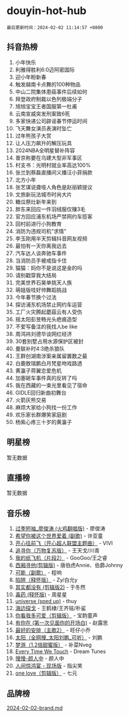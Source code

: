 # douyin-hot-hub

`最后更新时间：2024-02-02 11:14:57 +0800`

## 抖音热榜

1. 小年快乐
1. 利雅得胜利6:0迈阿密国际
1. 迎小年盼新春
1. 触发越南卡点舞的100种物品
1. 中山二院集体患癌事件后续如何
1. 拜登政府制裁以色列极端分子
1. 旭旭宝宝王者国服第一杜甫
1. 云南宣威突发刑案致6死
1. 多家快递公司辟谣春节停运时间
1. 飞天舞女演员表演时坠亡
1. 过年熊孩子大赏
1. 让人压力飙升的解压玩具
1. 2024NBA全明星替补阵容
1. 普京称要在乌建大型非军事区
1. 村支书：光明村就业率高达100%
1. 张兰到蔡磊直播间义播汪小菲捐款
1. 北方小年
1. 张艺谋说聋哑人角色是赵丽颖提议
1. 文旅新玩法城市时尚大片
1. 糖瓜祭灶新年来到
1. 胖东来回应一件羽绒服仅赚3毛
1. 官方回应浦东机场严禁网约车揽客
1. 回村前进行小狗教育
1. 消防为违规司机“求情”
1. 李玉刚用半天剪辑抖音网友视频
1. 最怕有一天你离我远去
1. 汽车达人谈奔驰车事件
1. 当消防员手被戒指卡住
1. 猫猫：妈你不是说这是金的吗
1. 请别戳穿我大结局
1. 完美世界石昊单挑天人族
1. 萌娃版哇好帅舞蹈挑战
1. 今年春节换个过法
1. 探访浦东机场禁止网约车运营
1. 工厂火灾腾起蘑菇云有人受伤
1. 摇太阳彭昱畅光头疤痕造型
1. 不爱写备注的我找人be like
1. 周鸿祎刘德华谈网红经济
1. 30套别墅占用水源保护区被封
1. 曼联补时4:3绝杀狼队
1. 王群创湖南涉案亲属留置数之最
1. 白鹿敖瑞鹏白月梵星吻戏路透
1. 黄瀛子蒋翼恋爱危机
1. 加塞砸车事件真的反转了吗
1. 我在西藏的一束光里看见了宿命
1. GIDLE回归新曲初舞台
1. 火箭灰熊交易
1. 麻烦大家给小狗找一份工作
1. 欢乐家长群爆笑家庭剧
1. 杨紫心疼三十岁的黄瀛子

## 明星榜

暂无数据

## 直播榜

暂无数据

## 音乐榜

1. [过季短袖_廖俊涛 (火鸡翻唱版)](https://sf3-cdn-tos.douyinstatic.com/obj/tos-cn-ve-2774/ogQVJl0tRBKxQgZji7YClFEBrVDeHpPTWfCZbQ) - 廖俊涛
1. [希望你被这个世界爱着 (副歌)](https://sf5-hl-cdn-tos.douyinstatic.com/obj/tos-cn-ve-2774/oUHCmWQfZlE3QQBKBeD8rCFLpJzPgCpImhsxMt) - 许亚童
1. [开心往前飞（开心超人联盟主题曲）](https://sf3-cdn-tos.douyinstatic.com/obj/tos-cn-ve-2774/9d8fb7c82cf1421fb93a9fe925275e0a) - VIVI
1. [追寻你（万物复苏版）](https://sf5-hl-cdn-tos.douyinstatic.com/obj/tos-cn-ve-2774/oYeAZJsbjIDit9APmBg8u6uDUQnHmoCf3gbo74) - 王天戈/川青
1. [我的纸飞机（片段2）](https://sf5-hl-cdn-tos.douyinstatic.com/obj/tos-cn-ve-2774/oM2ZrKcg2CD5AeRB2gkeXOFB1IxAGJdZPazYHf) - GooGoo/王之睿
1. [西厢寻他(剪辑版)](https://sf3-cdn-tos.douyinstatic.com/obj/tos-cn-ve-2774/oUsAVfAQKlRNxEv5qxvIB8o5qmIWUcXbzJKJhw) - 唐伯虎Annie、伯爵Johnny
1. [可能（副歌）](https://sf5-hl-cdn-tos.douyinstatic.com/obj/tos-cn-ve-2774/cde1731888894259b333569393c2fb51) - 程响
1. [陷阱（释怀版）](https://sf5-hl-cdn-tos.douyinstatic.com/obj/tos-cn-ve-2774/oE8C21LeZrzKLDFfQYgMzx4GAIHageG5IzayY7) - Zy/白允y
1. [其实都没有 (剪辑版2)](https://sf5-hl-cdn-tos.douyinstatic.com/obj/tos-cn-ve-2774/oEBNQenHZtBhxYjGgUDQk0BCHTigQafgFlbQ7k) - 于冬然
1. [毒药 (释怀版)](https://sf3-cdn-tos.douyinstatic.com/obj/tos-cn-ve-2774/oYILMEAzspdZBIzy4frJNB8ZHPHWAhiwowd4Ad) - 周星星
1. [universe (sped up)](https://sf5-hl-cdn-tos.douyinstatic.com/obj/tos-cn-ve-2774/oIQnurQLDCsdYeegkM4CKuVb23MZBXtX6QB8bv) - thuy
1. [海边探戈](https://sf5-hl-cdn-tos.douyinstatic.com/obj/tos-cn-ve-2774/os9gE0VQCGqt6VQkZDyBBYvfSDY0QFe3vVmubn) - 王鹤棣/王齐铭/朴鲨
1. [你看我多可爱（剪辑版）](https://sf5-hl-cdn-tos.douyinstatic.com/obj/tos-cn-ve-2774/018d241ee66a4a189b2fa9ea2fe3363d) - 宝韵童声
1. [有你在 (第一次见面你的开场白)](https://sf3-cdn-tos.douyinstatic.com/obj/tos-cn-ve-2774/oAthrQ3ClJBfI57uBoFEgNDYtNCZ0TSYQQfxQ0) - 赵露思
1. [最好的安排（主歌2）](https://sf5-hl-cdn-tos.douyinstatic.com/obj/tos-cn-ve-2774/oMMZX1DuHpMwgoDztBmZswgQnbCeeANZxBHkFY) - 旺仔小乔
1. [太阳（全网搜_太阳刘鹏_可听）](https://sf3-cdn-tos.douyinstatic.com/obj/tos-cn-ve-2774/ogWbyIQnlBFImVbeDocRdCIYtBHlbJXgfZMvgz) - 刘鹏
1. [梦游（1.2倍甜蜜版）](https://sf5-hl-cdn-tos.douyinstatic.com/obj/tos-cn-ve-2774/o4gyAUm8hwufoEABmwVIiQtHsFuGzAEEWtNMzo) - 补菜Nveg
1. [Every Time We Touch](https://sf5-hl-cdn-tos.douyinstatic.com/obj/tos-cn-ve-2774/ogN6lUKQeBBfEVhIOMikG1CcJjugxk1tztZyhP) - Dream Tunes
1. [慢慢-颜人中](https://sf5-hl-cdn-tos.douyinstatic.com/obj/tos-cn-ve-2774/ocjHNfBXdBxQNC8ZGAeoLMFTUgtBg8bkExunDC) - 颜人中
1. [人间惊鸿宴 - 现场版](https://sf5-hl-cdn-tos.douyinstatic.com/obj/tos-cn-ve-2774/osF4mrPePAf2Yv8Wfr5fATCHZwL5h1QiGQAKwz) - 指尖笑
1. [one love（剪辑版）](https://sf3-cdn-tos.douyinstatic.com/obj/tos-cn-ve-2774/o4utbbKzHedACBQ0bkG7ZBgUvDQzbBDnYd1f1k) - 七元

## 品牌榜

[2024-02-02-brand.md](2024-02-02-brand.md)
